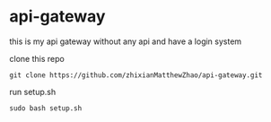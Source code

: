 # api-gateway
this is my api gateway without any api and have a login system

clone this repo

```git clone https://github.com/zhixianMatthewZhao/api-gateway.git```

run setup.sh

```sudo bash setup.sh```
